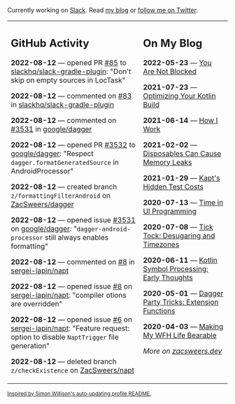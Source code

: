 Currently working on [Slack](https://slack.com/). Read [my blog](https://zacsweers.dev/) or [follow me on Twitter](https://twitter.com/ZacSweers).

<table><tr><td valign="top" width="60%">

## GitHub Activity
<!-- githubActivity starts -->
**2022-08-12** — opened PR [#85](https://github.com/slackhq/slack-gradle-plugin/pull/85) to [slackhq/slack-gradle-plugin](https://github.com/slackhq/slack-gradle-plugin): "Don't skip on empty sources in LocTask"

**2022-08-12** — commented on [#83](https://github.com/slackhq/slack-gradle-plugin/pull/83#issuecomment-1213433428) in [slackhq/slack-gradle-plugin](https://github.com/slackhq/slack-gradle-plugin)

**2022-08-12** — commented on [#3531](https://github.com/google/dagger/issues/3531#issuecomment-1213429663) in [google/dagger](https://github.com/google/dagger)

**2022-08-12** — opened PR [#3532](https://github.com/google/dagger/pull/3532) to [google/dagger](https://github.com/google/dagger): "Respect `dagger.formatGeneratedSource` in AndroidProcessor"

**2022-08-12** — created branch `z/formattingFilterAndroid` on [ZacSweers/dagger](https://github.com/ZacSweers/dagger)

**2022-08-12** — opened issue [#3531](https://github.com/google/dagger/issues/3531) on [google/dagger](https://github.com/google/dagger): "`dagger-android-processor` still always enables formatting"

**2022-08-12** — commented on [#8](https://github.com/sergei-lapin/napt/issues/8#issuecomment-1213385559) in [sergei-lapin/napt](https://github.com/sergei-lapin/napt)

**2022-08-12** — opened issue [#8](https://github.com/sergei-lapin/napt/issues/8) on [sergei-lapin/napt](https://github.com/sergei-lapin/napt): "compiler otions are overridden"

**2022-08-12** — opened issue [#6](https://github.com/sergei-lapin/napt/issues/6) on [sergei-lapin/napt](https://github.com/sergei-lapin/napt): "Feature request: option to disable `NaptTrigger` file generation"

**2022-08-12** — deleted branch `z/checkExistence` on [ZacSweers/napt](https://github.com/ZacSweers/napt)
<!-- githubActivity ends -->
</td><td valign="top" width="40%">

## On My Blog
<!-- blog starts -->
**2022-05-23** — [You Are Not Blocked](https://www.zacsweers.dev/you-are-not-blocked/)

**2021-07-23** — [Optimizing Your Kotlin Build](https://www.zacsweers.dev/optimizing-your-kotlin-build/)

**2021-06-14** — [How I Work](https://www.zacsweers.dev/how-i-work/)

**2021-02-02** — [Disposables Can Cause Memory Leaks](https://www.zacsweers.dev/disposables-can-cause-memory-leaks/)

**2021-01-29** — [Kapt's Hidden Test Costs](https://www.zacsweers.dev/kapts-hidden-test-costs/)

**2020-07-13** — [Time in UI Programming](https://www.zacsweers.dev/time-in-ui/)

**2020-07-08** — [Tick Tock: Desugaring and Timezones](https://www.zacsweers.dev/ticktock-desugaring-timezones/)

**2020-06-11** — [Kotlin Symbol Processing: Early Thoughts](https://www.zacsweers.dev/kotlin-symbol-processor-early-thoughts/)

**2020-05-01** — [Dagger Party Tricks: Extension Functions](https://www.zacsweers.dev/dagger-party-tricks-extension-functions/)

**2020-04-03** — [Making My WFH Life Bearable](https://www.zacsweers.dev/making-wfh-life-bearable/)
<!-- blog ends -->
_More on [zacsweers.dev](https://zacsweers.dev/)_
</td></tr></table>

<sub><a href="https://simonwillison.net/2020/Jul/10/self-updating-profile-readme/">Inspired by Simon Willison's auto-updating profile README.</a></sub>